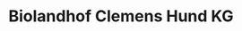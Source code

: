 ---
title: "Biolandhof Clemens Hund KG"
url: /meckenbeuren/biolandhof-clemens-hund-kg/
shop: Hofladen
---